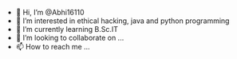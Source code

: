 - 👋 Hi, I’m @Abhi16110
- 👀 I’m interested in ethical hacking, java and python programming
- 🌱 I’m currently learning B.Sc.IT
- 💞️ I’m looking to collaborate on ...
- 📫 How to reach me ...

<!---
Abhi16110/Abhi16110 is a ✨ special ✨ repository because its `README.md` (this file) appears on your GitHub profile.
You can click the Preview link to take a look at your changes.
--->
